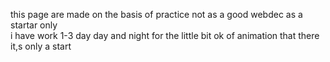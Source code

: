this page are made on the basis of practice not as a good webdec as a startar only  
i have work 1-3 day day and night for the little bit ok of animation that there
it,s only a start
